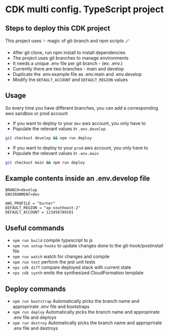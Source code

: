# CDK multi config. TypeScript project

## Steps to deploy this CDK project

This project uses ✨ magic of git-branch and npm scripts 🪄

- After git clone, run npm install to install dependencies
- The project uses git branches to manage environments
- It needs a unique .env file per git branch - (ex: .env.<branch-name>)
- Currently there are two branches - main and develop
- Duplicate the .env.example file as .env.main and .env.develop
- Modify the `DEFAULT_ACCOUNT` and `DEFAULT_REGION` values

## Usage

So every time you have different branches, you can add a corresponding aws sandbox or prod account

- If you want to deploy to your `dev` aws account, you only have to
- Populate the relevant values in `.env.develop`

```sh
git checkout develop && npm run deploy
```

- If you want to deploy to your `prod` aws account, you only have to
- Populate the relevant values in `.env.main`

```sh
git checkout main && npm run deploy
```

## Example contents inside an .env.develop file

```
BRANCH=develop
ENVIRONMENT=dev

AWS_PROFILE = "burner"
DEFAULT_REGION = "ap-southeast-2"
DEFAULT_ACCOUNT = 123456789101
```

## Useful commands

- `npm run build` compile typescript to js
- `npm run setup-hooks` to update changes done to the git-hook/postinstall file
- `npm run watch` watch for changes and compile
- `npm run test` perform the jest unit tests
- `npx cdk diff` compare deployed stack with current state
- `npx cdk synth` emits the synthesized CloudFormation template

## Deploy commands

- `npm run bootstrap` Automatically picks the branch name and approprirate .env file and bootstraps
- `npm run deploy` Automatically picks the branch name and approprirate .env file and deploys
- `npm run destroy` Automatically picks the branch name and approprirate .env file and destroys
